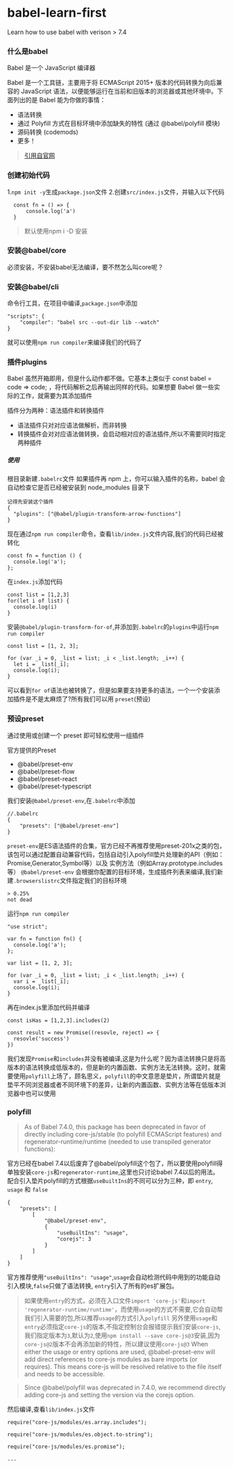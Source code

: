 # babel-learn-first
Learn how to use babel with verison > 7.4

### 什么是babel 
Babel 是一个 JavaScript 编译器

Babel 是一个工具链，主要用于将 ECMAScript 2015+ 版本的代码转换为向后兼容的 JavaScript 语法，以便能够运行在当前和旧版本的浏览器或其他环境中。下面列出的是 Babel 能为你做的事情：

- 语法转换
- 通过 Polyfill 方式在目标环境中添加缺失的特性 (通过 @babel/polyfill 模块)
- 源码转换 (codemods)
- 更多！
> [引用自官网](https://www.babeljs.cn/docs/)
### 创建初始代码
 1.`npm init -y`生成`package.json`文件
 2.创建`src/index.js`文件，并输入以下代码
  ```
    const fn = () => {
	    console.log('a')
    }
  ```
> 
> 默认使用npm i -D 安装
> 

### 安装@babel/core
必须安装，不安装babel无法编译，要不然怎么叫core呢？

### 安装@babel/cli
命令行工具，在项目中编译,`package.json`中添加
```
"scripts": {
    "compiler": "babel src --out-dir lib --watch"
}
```
就可以使用`npm run compiler`来编译我们的代码了

### 插件plugins
Babel 虽然开箱即用，但是什么动作都不做。它基本上类似于 const babel = code => code; ，将代码解析之后再输出同样的代码。如果想要 Babel 做一些实际的工作，就需要为其添加插件

插件分为两种：语法插件和转换插件
- 语法插件只对对应语法做解析，而非转换
- 转换插件会对对应语法做转换，会启动相对应的语法插件,所以不需要同时指定两种插件

##### 使用
根目录新建`.babelrc`文件
如果插件再 npm 上，你可以输入插件的名称，babel 会自动检查它是否已经被安装到 node_modules 目录下
```
记得先安装这个插件
{
  "plugins": ["@babel/plugin-transform-arrow-functions"]
}
```
现在通过`npm run compiler`命令，查看`lib/index.js`文件内容,我们的代码已经被转化
```
const fn = function () {
  console.log('a');
};
```
在`index.js`添加代码
```
const list = [1,2,3]
for(let i of list) {
  console.log(i)
}
```
安装`@babel/plugin-transform-for-of`,并添加到`.babelrc`的`plugins`中运行`npm run compiler`
```
const list = [1, 2, 3];

for (var _i = 0, _list = list; _i < _list.length; _i++) {
  let i = _list[_i];
  console.log(i);
}
```
可以看到`for of`语法也被转换了，但是如果要支持更多的语法，一个一个安装添加插件是不是太麻烦了?所有我们可以用
`preset`(预设)

### 预设preset
通过使用或创建一个 preset 即可轻松使用一组插件

官方提供的Preset
- @babel/preset-env
- @babel/preset-flow
- @babel/preset-react
- @babel/preset-typescript

我们安装`@babel/preset-env`,在`.babelrc`中添加
```
//.babelrc
{
    "presets": ["@babel/preset-env"]
}
```
`preset-env`是ES语法插件的合集，官方已经不再推荐使用preset-201x之类的包，该包可以通过配置自动兼容代码，包括自动引入polyfill垫片处理新的API（例如：Promise,Generator,Symbol等）以及 实例方法（例如Array.prototype.includes等）
`@babel/preset-env` 会根据你配置的目标环境，生成插件列表来编译,我们新建`.browserslistrc`文件指定我们的目标环境
```
> 0.25%
not dead
```
运行`npm run compiler`
```
"use strict";

var fn = function fn() {
  console.log('a');
};

var list = [1, 2, 3];

for (var _i = 0, _list = list; _i < _list.length; _i++) {
  var i = _list[_i];
  console.log(i);
}
```
再在index.js里添加代码并编译
```
const isHas = [1,2,3].includes(2)

const result = new Promise((resovle, reject) => {
  resovle('success')
})
```
我们发现`Promise`和`includes`并没有被编译,这是为什么呢？因为语法转换只是将高版本的语法转换成低版本的，但是新的内置函数、实例方法无法转换。这时，就需要使用`polyfill`上场了，顾名思义，`polyfill`的中文意思是垫片，所谓垫片就是垫平不同浏览器或者不同环境下的差异，让新的内置函数、实例方法等在低版本浏览器中也可以使用

### polyfill
> As of Babel 7.4.0, this package has been deprecated in favor of directly including core-js/stable (to polyfill ECMAScript features) and regenerator-runtime/runtime (needed to use transpiled generator functions):

官方已经在babel 7.4以后废弃了@babel/polyfill这个包了，所以要使用polyfill得单独安装`core-js`和`regenerator-runtime`,这里也只讨论babel 7.4以后的用法。
配合引入垫片polyfill的方式根据`useBuiltIns`的不同可以分为三种，即 `entry`, `usage` 和 `false`
```
{
	"presets": [
		[
			"@babel/preset-env",
			{
				"useBuiltIns": "usage",
				"corejs": 3
			}
		]
	]
}
```
官方推荐使用`"useBuiltIns": "usage"`,`usage`会自动检测代码中用到的功能自动引入模块,`false`只做了语法转换, `entry`引入了所有的es扩展包。
> 如果使用`entry`的方式，必须在入口文件`import 'core-js'`和`import 'regenerator-runtime/runtime'`，而使用`usage`的方式不需要,它会自动帮我们引入需要的包,所以推荐`usage`的方式引入`polyfill`
另外使用`usage`和`entry`必须指定`core-js`的版本,不指定控制台会报错提示我们安装`core-js`,我们指定版本为`3`,默认为`2`,使用`npm install --save core-js@3`安装,因为`core-js@2`版本不会再添加新的特性，所以建议使用`core-js@3`
> When either the usage or entry options are used, @babel-preset-env will add direct references to core-js modules as bare imports (or requires). This means core-js will be resolved relative to the file itself and needs to be accessible.

> Since @babel/polyfill was deprecated in 7.4.0, we recommend directly adding core-js and setting the version via the corejs option.

然后编译,查看`lib/index.js`文件

```
require("core-js/modules/es.array.includes");

require("core-js/modules/es.object.to-string");

require("core-js/modules/es.promise");

...
```






